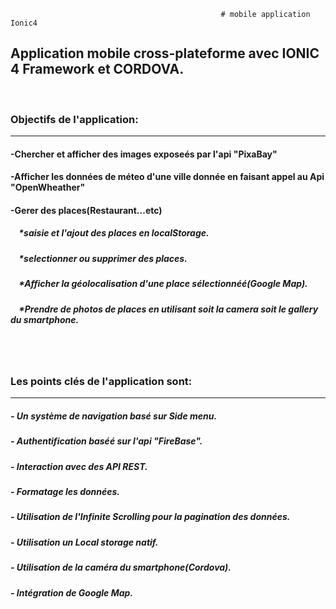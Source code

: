                                                    # mobile application Ionic4
                                                     

## Application mobile cross-plateforme avec IONIC 4 Framework et CORDOVA.
<br>

### Objectifs de l'application:
-----------------------------------
#### -Chercher et afficher des images exposeés par l'api "PixaBay"
#### -Afficher les données de méteo d'une ville donnée en faisant appel au Api "OpenWheather"
#### -Gerer des places(Restaurant...etc)
 #####      &nbsp; &nbsp; *saisie et l'ajout des places en localStorage.
 #####      &nbsp; &nbsp; *selectionner ou supprimer des places.
 #####      &nbsp; &nbsp; *Afficher la géolocalisation d'une place sélectionnéé(Google Map).
  #####     &nbsp; &nbsp; *Prendre de photos de places en utilisant soit la camera soit le gallery du smartphone.
<br><br>

###  Les points clés de l'application sont:
-----------------------------------------------
##### -  Un système de navigation basé sur Side menu.
##### -  Authentification baséé sur l'api "FireBase".
##### -  Interaction avec des API REST.
##### -  Formatage les données.
##### -  Utilisation de l'Infinite Scrolling pour la pagination des données.
##### -  Utilisation un Local storage natif.
##### -  Utilisation de la caméra du smartphone(Cordova).
##### -  Intégration de Google Map.
